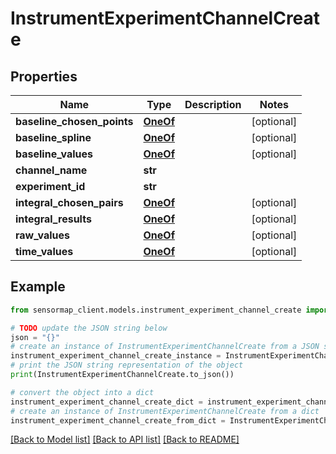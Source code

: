 # InstrumentExperimentChannelCreate


## Properties

Name | Type | Description | Notes
------------ | ------------- | ------------- | -------------
**baseline_chosen_points** | [**OneOf**](OneOf.md) |  | [optional] 
**baseline_spline** | [**OneOf**](OneOf.md) |  | [optional] 
**baseline_values** | [**OneOf**](OneOf.md) |  | [optional] 
**channel_name** | **str** |  | 
**experiment_id** | **str** |  | 
**integral_chosen_pairs** | [**OneOf**](OneOf.md) |  | [optional] 
**integral_results** | [**OneOf**](OneOf.md) |  | [optional] 
**raw_values** | [**OneOf**](OneOf.md) |  | [optional] 
**time_values** | [**OneOf**](OneOf.md) |  | [optional] 

## Example

```python
from sensormap_client.models.instrument_experiment_channel_create import InstrumentExperimentChannelCreate

# TODO update the JSON string below
json = "{}"
# create an instance of InstrumentExperimentChannelCreate from a JSON string
instrument_experiment_channel_create_instance = InstrumentExperimentChannelCreate.from_json(json)
# print the JSON string representation of the object
print(InstrumentExperimentChannelCreate.to_json())

# convert the object into a dict
instrument_experiment_channel_create_dict = instrument_experiment_channel_create_instance.to_dict()
# create an instance of InstrumentExperimentChannelCreate from a dict
instrument_experiment_channel_create_from_dict = InstrumentExperimentChannelCreate.from_dict(instrument_experiment_channel_create_dict)
```
[[Back to Model list]](../README.md#documentation-for-models) [[Back to API list]](../README.md#documentation-for-api-endpoints) [[Back to README]](../README.md)


